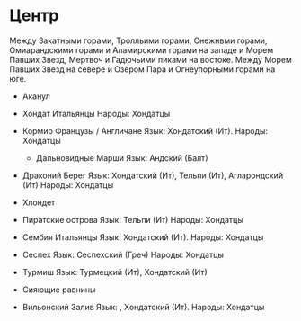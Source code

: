 # Центр

Между Закатными горами, Тролльими горами, Снежнвми горами, Омиарандскими горами и Аламирскими горами на западе и Морем Павших Звезд, Мертвоч и Гадючьими пиками на востоке.
Между Морем Павших Звезд на севере и Озером Пара и Огнеупорными горами на юге.

*   Аканул
*   Хондат
    Итальянцы
    Народы: Хондатцы
*   Кормир
    Французы / Англичане
    Язык: Хондатский (Ит).
    Народы: Хондатцы
    *   Дальновидные Марши
        Язык:   Андский (Балт)
*   Драконий Берег
    Язык: Хондатский (Ит), Тельпи (Ит), Агларондский (Ит)
    Народы: Хондатцы
*   Хлондет
*   Пиратские острова
    Язык: Тельпи (Ит)
    Народы: Хондатцы
*   Сембия
    Итальянцы
    Язык: Хондатский (Ит).
    Народы: Хондатцы
*   Сеспех
    Язык: Сеспехский (Греч)
    Народы: Хондатцы
*   Турмиш
    Язык: Турмецкий (Ит), Хондатский (Ит)
*   Сияющие равнины

*   Вильонский Залив
    Язык: , Хондатский (Ит).
    Народы: Хондатцы
